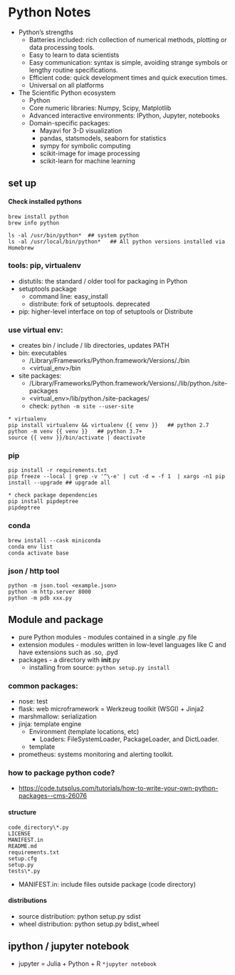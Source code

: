 # Python Notes
* Python’s strengths
    * Batteries included: rich collection of numerical methods, plotting or data processing tools.
    * Easy to learn to data scientists
    * Easy communication: syntax is simple, avoiding strange symbols or lengthy routine specifications.
    * Efficient code: quick development times and quick execution times.
    * Universal on all platforms
* The Scientific Python ecosystem
    * Python
    * Core numeric libraries: Numpy, Scipy, Matplotlib
    * Advanced interactive environments: IPython, Jupyter, notebooks
    * Domain-specific packages:
        * Mayavi for 3-D visualization
        * pandas, statsmodels, seaborn for statistics
        * sympy for symbolic computing
        * scikit-image for image processing
        * scikit-learn for machine learning

## set up

#### Check installed pythons
```
brew install python
brew info python

ls -al /usr/bin/python*  ## system python
ls -al /usr/local/bin/python*   ## All python versions installed via Homebrew
```

### tools: pip, virtualenv
* distutils: the standard / older tool for packaging in Python
* setuptools package
    * command line: easy_install
    * distribute: fork of setuptools. deprecated
* pip: higher-level interface on top of setuptools or Distribute

### use virtual env:
* creates bin / include / lib directories, updates PATH
* bin: executables
    * /Library/Frameworks/Python.framework/Versions/<major>.<minor>/bin
    * <virtual_env>/bin
* site packages:
    * /Library/Frameworks/Python.framework/Versions/<major>.<minor>/lib/python<major>.<minor>/site-packages
    * <virtual_env>/lib/python<major>.<minor>/site-packages/
    * check: `python -m site --user-site`

```
* virtualenv
pip install virtualenv && virtualenv {{ venv }}   ## python 2.7
python -m venv {{ venv }}   ## python 3.7+
source {{ venv }}/bin/activate | deactivate
```

### pip
```
pip install -r requirements.txt
pip freeze --local | grep -v '^\-e' | cut -d = -f 1  | xargs -n1 pip install --upgrade ## upgrade all

* check package dependencies
pip install pipdeptree
pipdeptree
```

### conda
```
brew install --cask miniconda
conda env list
conda activate base
```

### json / http tool
```
python -m json.tool <example.json>
python -m http.server 8000
python -m pdb xxx.py
```

## Module and package
* pure Python modules - modules contained in a single .py file
* extension modules - modules written in low-level languages like C and have extensions such as .so, .pyd
* packages - a directory with __init__.py
    * installing from source: `python setup.py install`

### common packages:
* nose: test
* flask: web microframework = Werkzeug toolkit (WSGI) + Jinja2
* marshmallow: serialization
* jinja: template engine
    * Environment (template locations, etc)
        * Loaders: FileSystemLoader, PackageLoader, and DictLoader.
    * template
* prometheus: systems monitoring and alerting toolkit.

### how to package python code?
* https://code.tutsplus.com/tutorials/how-to-write-your-own-python-packages--cms-26076

#### structure
```
code_directory\*.py
LICENSE
MANIFEST.in
README.md
requirements.txt
setup.cfg
setup.py
tests\*.py
```
* MANIFEST.in: include files outside package (code directory)

#### distributions
* source distribution: python setup.py sdist
* wheel distribution: python setup.py bdist_wheel


## ipython / jupyter notebook
* jupyter = Julia + Python + R
```*jupyter notebook ```
